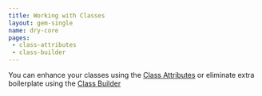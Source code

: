 ```yaml
---
title: Working with Classes
layout: gem-single
name: dry-core
pages:
 - class-attributes
 - class-builder
---
```


You can enhance your classes using the [Class Attributes](//page/classes/class-attributes) or eliminate extra boilerplate using the [Class Builder](//page/classes/class-builder)
